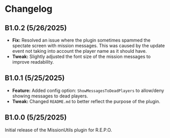 # Changelog
## B1.0.2 (5/26/2025)
- **Fix:** Resolved an issue where the plugin sometimes spammed the spectate screen with mission messages. This was caused by the update event not taking into account the player name as it should have.
- **Tweak:** Slightly adjusted the font size of the mission messages to improve readability.

## B1.0.1 (5/25/2025)
- **Feature:** Added config option: ``ShowMessagesToDeadPlayers`` to allow/deny showing messages to dead players.
- **Tweak:** Changed ``README.md`` to better reflect the purpose of the plugin.

## B1.0.0 (5/25/2025)
Initial release of the MissionUtils plugin for R.E.P.O.
